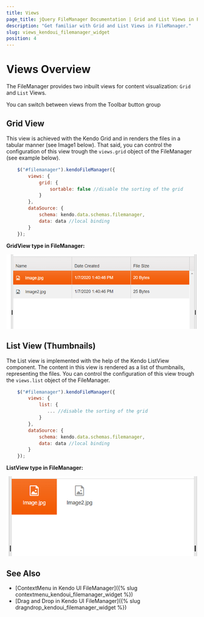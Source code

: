 ```yaml
---
title: Views
page_title: jQuery FileManager Documentation | Grid and List Views in FileManager | Kendo UI
description: "Get familiar with Grid and List Views in FileManager."
slug: views_kendoui_filemanager_widget
position: 4
---
```


# Views Overview

The FileManager provides two inbuilt views for content visualization: `Grid` and `List` Views.  

You can switch between views from the Toolbar button group

## Grid View
This view is achieved with the Kendo Grid and in renders the files in a tabular manner (see Image1 below). That said, you can control the configuration of this view trough the `views.grid` object of the FileManager (see example below). 

```js
    $("#filemanager").kendoFileManager({
        views: {
            grid: {
                sortable: false //disable the sorting of the grid
            }
        },
        dataSource: {
            schema: kendo.data.schemas.filemanager,
            data: data //local binding
        }
    });
```

**GridView type in FileManager:**

<img src="gridview.png">

## List View (Thumbnails)

The List view is implemented with the help of the Kendo ListView component. The content in this view is rendered as a list of thumbnails, representing the files. You can control the configuration of this view trough the `views.list` object of the FileManager. 

```js
    $("#filemanager").kendoFileManager({
        views: {
            list: {
               ... //disable the sorting of the grid
            }
        },
        dataSource: {
            schema: kendo.data.schemas.filemanager,
            data: data //local binding
        }
    });
```
**ListView type in FileManager:** 

<img src="listview.png">

## See Also

* [ContextMenu in Kendo UI FileManager]({% slug contextmenu_kendoui_filemanager_widget %})
* [Drag and Drop in Kendo UI FileManager]({% slug dragndrop_kendoui_filemanager_widget %})
